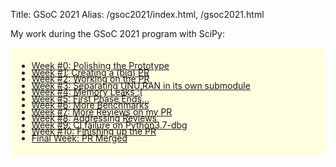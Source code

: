 Title: GSoC 2021
Alias: /gsoc2021/index.html, /gsoc2021.html

My work during the GSoC 2021 program with SciPy:

<div style='background-color: lightyellow; padding: 10px;'>
    <ul style='line-height:75%;'>
    <li><a href="/gsoc2021/week0">Week #0: Polishing the Prototype</a></li>
    <li><a href="/gsoc2021/week1">Week #1: Creating a (big) PR</a></li>
    <li><a href="/gsoc2021/week2">Week #2: Working on the PR</a></li>
    <li><a href="/gsoc2021/week3">Week #3: Separating UNU.RAN in its own submodule</a></li>
    <li><a href="/gsoc2021/week4">Week #4: Memory Leaks :(</a></li>
    <li><a href="/gsoc2021/week5">Week #5: First Phase Ends...</a></li>
    <li><a href="/gsoc2021/week6">Week #6: More Benchmarks</a></li>
    <li><a href="/gsoc2021/week7">Week #7: More Reviews on my PR</a></li>
    <li><a href="/gsoc2021/week8">Week #8: Addressing Reviews</a></li>
    <li><a href="/gsoc2021/week9">Week #9: CI failure on Python3.7-dbg</a></li>
    <li><a href="/gsoc2021/week10">Week #10: Finishing up the PR</a></li>
    <li><a href="/gsoc2021/week11">Final Week: PR Merged</a></li>
    </ul>
</div>
